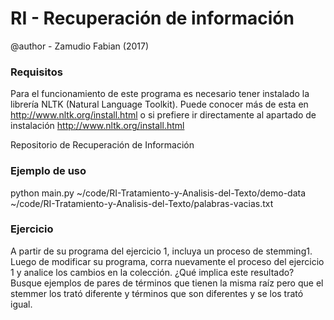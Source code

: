 # RI - Recuperación de información
@author - Zamudio Fabian (2017)

### Requisitos

Para el funcionamiento de este programa es necesario tener instalado la librería NLTK (Natural Language Toolkit). Puede conocer más de esta en http://www.nltk.org/install.html o si prefiere ir directamente al apartado de instalación http://www.nltk.org/install.html

Repositorio de Recuperación de Información

### Ejemplo de uso
python main.py ~/code/RI-Tratamiento-y-Analisis-del-Texto/demo-data ~/code/RI-Tratamiento-y-Analisis-del-Texto/palabras-vacias.txt

### Ejercicio

A partir de su programa del ejercicio 1, incluya un proceso de stemming1. Luego de modificar su programa, corra nuevamente el proceso del ejercicio 1 y analice los cambios en la colección. ¿Qué implica este resultado? Busque ejemplos de pares de términos que tienen la misma raíz pero que el stemmer los trató diferente y términos que son diferentes y se los trató igual.
